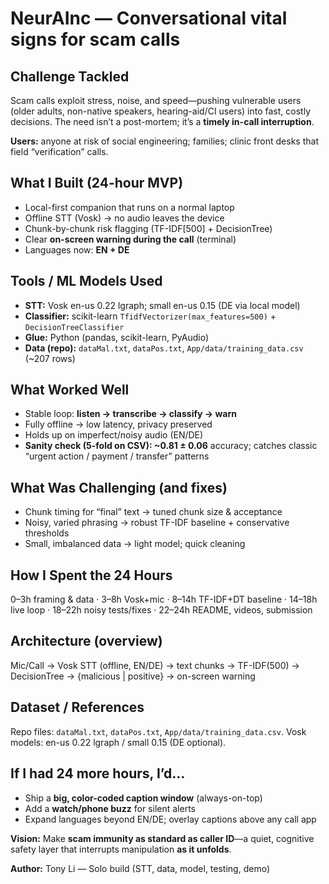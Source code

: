 # NeurAInc — Conversational vital signs for scam calls

## Challenge Tackled
Scam calls exploit stress, noise, and speed—pushing vulnerable users (older adults, non-native speakers, hearing-aid/CI users) into fast, costly decisions. The need isn’t a post-mortem; it’s a **timely in-call interruption**.

**Users:** anyone at risk of social engineering; families; clinic front desks that field “verification” calls.

## What I Built (24-hour MVP)
- Local-first companion that runs on a normal laptop  
- Offline STT (Vosk) → no audio leaves the device  
- Chunk-by-chunk risk flagging (TF-IDF[500] + DecisionTree)  
- Clear **on-screen warning during the call** (terminal)  
- Languages now: **EN + DE**

## Tools / ML Models Used
- **STT:** Vosk en-us 0.22 lgraph; small en-us 0.15 (DE via local model)  
- **Classifier:** scikit-learn `TfidfVectorizer(max_features=500)` + `DecisionTreeClassifier`  
- **Glue:** Python (pandas, scikit-learn, PyAudio)  
- **Data (repo):** `dataMal.txt`, `dataPos.txt`, `App/data/training_data.csv` (~207 rows)

## What Worked Well
- Stable loop: **listen → transcribe → classify → warn**  
- Fully offline → low latency, privacy preserved  
- Holds up on imperfect/noisy audio (EN/DE)  
- **Sanity check (5-fold on CSV): ~0.81 ± 0.06** accuracy; catches classic “urgent action / payment / transfer” patterns

## What Was Challenging (and fixes)
- Chunk timing for “final” text → tuned chunk size & acceptance  
- Noisy, varied phrasing → robust TF-IDF baseline + conservative thresholds  
- Small, imbalanced data → light model; quick cleaning

## How I Spent the 24 Hours
0–3h framing & data · 3–8h Vosk+mic · 8–14h TF-IDF+DT baseline · 14–18h live loop · 18–22h noisy tests/fixes · 22–24h README, videos, submission

## Architecture (overview)
Mic/Call → Vosk STT (offline, EN/DE) → text chunks → TF-IDF(500) → DecisionTree → {malicious | positive} → on-screen warning

## Dataset / References
Repo files: `dataMal.txt`, `dataPos.txt`, `App/data/training_data.csv`. Vosk models: en-us 0.22 lgraph / small 0.15 (DE optional).

## If I had 24 more hours, I’d…
- Ship a **big, color-coded caption window** (always-on-top)  
- Add a **watch/phone buzz** for silent alerts  
- Expand languages beyond EN/DE; overlay captions above any call app

**Vision:** Make **scam immunity as standard as caller ID**—a quiet, cognitive safety layer that interrupts manipulation **as it unfolds**.

**Author:** Tony Li — Solo build (STT, data, model, testing, demo)
